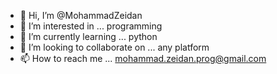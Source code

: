 - 👋 Hi, I’m @MohammadZeidan
- 👀 I’m interested in ... programming
- 🌱 I’m currently learning ... python
- 💞️ I’m looking to collaborate on ... any platform
- 📫 How to reach me ... mohammad.zeidan.prog@gmail.com

<!---
MohammadZeidan/MohammadZeidan is a ✨ special ✨ repository because its `README.md` (this file) appears on your GitHub profile.
You can click the Preview link to take a look at your changes.
--->
